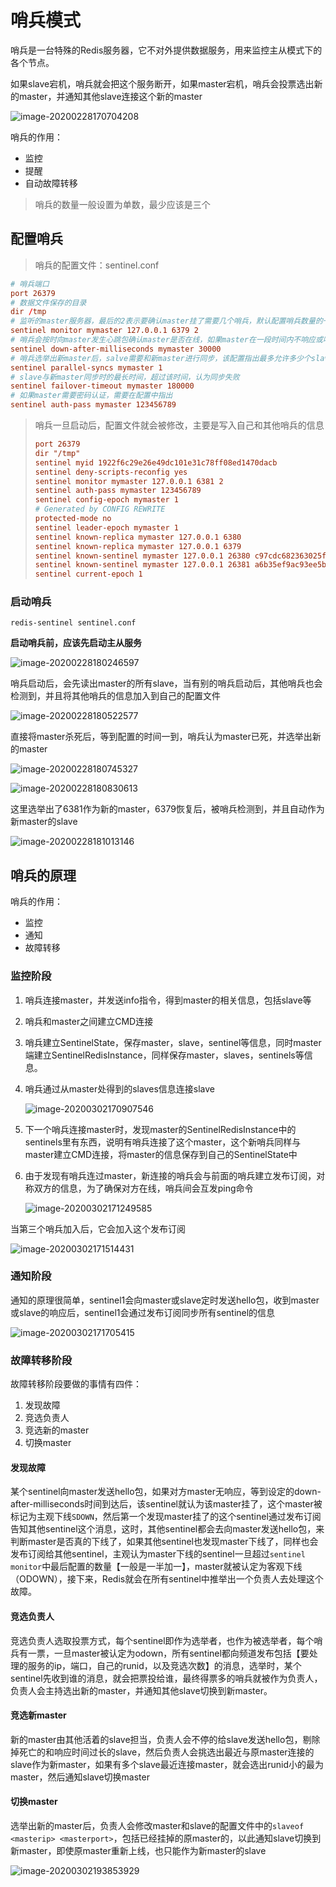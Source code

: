 # 哨兵模式

哨兵是一台特殊的Redis服务器，它不对外提供数据服务，用来监控主从模式下的各个节点。

<!-- more -->

如果slave宕机，哨兵就会把这个服务断开，如果master宕机，哨兵会投票选出新的master，并通知其他slave连接这个新的master

![image-20200228170704208](image/11-哨兵模式/image-20200228170704208.png)

哨兵的作用：

* 监控
* 提醒
* 自动故障转移

> 哨兵的数量一般设置为单数，最少应该是三个

## 配置哨兵

> 哨兵的配置文件：sentinel.conf

```conf
# 哨兵端口
port 26379
# 数据文件保存的目录
dir /tmp
# 监听的master服务器，最后的2表示要确认master挂了需要几个哨兵，默认配置哨兵数量的一半加一，也就是如果有一半以上哨兵认为master挂了就说master挂了
sentinel monitor mymaster 127.0.0.1 6379 2
# 哨兵会按时向master发生心跳包确认master是否在线，如果master在一段时间内不响应或响应错误，该哨兵就单方认为master挂了，下面配置就是指定哨兵等待master的最长响应时间，单位ms，默认30s
sentinel down-after-milliseconds mymaster 30000
# 哨兵选举出新master后，salve需要和新master进行同步，该配置指出最多允许多少个slave同时与新master同步，配置越大，同步时间越短，服务器压力越大
sentinel parallel-syncs mymaster 1
# slave与新master同步时的最长时间，超过该时间，认为同步失败
sentinel failover-timeout mymaster 180000
# 如果master需要密码认证，需要在配置中指出
sentinel auth-pass mymaster 123456789
```

> 哨兵一旦启动后，配置文件就会被修改，主要是写入自己和其他哨兵的信息
>
> ```conf
> port 26379
> dir "/tmp"
> sentinel myid 1922f6c29e26e49dc101e31c78ff08ed1470dacb
> sentinel deny-scripts-reconfig yes
> sentinel monitor mymaster 127.0.0.1 6381 2
> sentinel auth-pass mymaster 123456789
> sentinel config-epoch mymaster 1
> # Generated by CONFIG REWRITE
> protected-mode no
> sentinel leader-epoch mymaster 1
> sentinel known-replica mymaster 127.0.0.1 6380
> sentinel known-replica mymaster 127.0.0.1 6379
> sentinel known-sentinel mymaster 127.0.0.1 26380 c97cdc682363025f6e5e02a385d25b767f2bff43
> sentinel known-sentinel mymaster 127.0.0.1 26381 a6b35ef9ac93ee5b5ccf1d9933d3f9341f506b5c
> sentinel current-epoch 1
> 
> ```

### 启动哨兵

```shell
redis-sentinel sentinel.conf
```

**启动哨兵前，应该先启动主从服务**

![image-20200228180246597](image/11-哨兵模式/image-20200228180246597.png)

哨兵启动后，会先读出master的所有slave，当有别的哨兵启动后，其他哨兵也会检测到，并且将其他哨兵的信息加入到自己的配置文件

![image-20200228180522577](image/11-哨兵模式/image-20200228180522577.png)

直接将master杀死后，等到配置的时间一到，哨兵认为master已死，并选举出新的master

![image-20200228180745327](image/11-哨兵模式/image-20200228180745327.png)

![image-20200228180830613](image/11-哨兵模式/image-20200228180830613.png)

这里选举出了6381作为新的master，6379恢复后，被哨兵检测到，并且自动作为新master的slave

![image-20200228181013146](image/11-哨兵模式/image-20200228181013146.png)

## 哨兵的原理

哨兵的作用：

* 监控
* 通知
* 故障转移



### 监控阶段

1. 哨兵连接master，并发送info指令，得到master的相关信息，包括slave等

2. 哨兵和master之间建立CMD连接

3. 哨兵建立SentinelState，保存master，slave，sentinel等信息，同时master端建立SentinelRedisInstance，同样保存master，slaves，sentinels等信息。

4. 哨兵通过从master处得到的slaves信息连接slave

   ![image-20200302170907546](image/11-哨兵模式/image-20200302170907546.png)

5. 下一个哨兵连接master时，发现master的SentinelRedisInstance中的sentinels里有东西，说明有哨兵连接了这个master，这个新哨兵同样与master建立CMD连接，将master的信息保存到自己的SentinelState中

6. 由于发现有哨兵连过master，新连接的哨兵会与前面的哨兵建立发布订阅，对称双方的信息，为了确保对方在线，哨兵间会互发ping命令

   ![image-20200302171249585](image/11-哨兵模式/image-20200302171249585.png)

当第三个哨兵加入后，它会加入这个发布订阅

![image-20200302171514431](image/11-哨兵模式/image-20200302171514431.png)

### 通知阶段

通知的原理很简单，sentinel1会向master或slave定时发送hello包，收到master或slave的响应后，sentinel1会通过发布订阅同步所有sentinel的信息



![image-20200302171705415](image/11-哨兵模式/image-20200302171705415.png)

### 故障转移阶段

故障转移阶段要做的事情有四件：

1. 发现故障
2. 竞选负责人
3. 竞选新的master
4. 切换master

#### 发现故障

某个sentinel向master发送hello包，如果对方master无响应，等到设定的down-after-milliseconds时间到达后，该sentinel就认为该master挂了，这个master被标记为主观下线`SDOWN`，然后第一个发现master挂了的这个sentinel通过发布订阅告知其他sentinel这个消息，这时，其他sentinel都会去向master发送hello包，来判断master是否真的下线了，如果其他sentinel也发现master下线了，同样也会发布订阅给其他sentinel，主观认为master下线的sentinel一旦超过`sentinel monitor`中最后配置的数量【一般是一半加一】，master就被认定为客观下线（ODOWN），接下来，Redis就会在所有sentinel中推举出一个负责人去处理这个故障。

#### 竞选负责人

竞选负责人选取投票方式，每个sentinel即作为选举者，也作为被选举者，每个哨兵有一票，一旦master被认定为odown，所有sentinel都向频道发布包括【要处理的服务的ip，端口，自己的runid，以及竞选次数】的消息，选举时，某个sentinel先收到谁的消息，就会把票投给谁，最终得票多的哨兵就被作为负责人，负责人会主持选出新的master，并通知其他slave切换到新master。

#### 竞选新master

新的master由其他活着的slave担当，负责人会不停的给slave发送hello包，剔除掉死亡的和响应时间过长的slave，然后负责人会挑选出最近与原master连接的slave作为新master，如果有多个slave最近连接master，就会选出runid小的最为master，然后通知slave切换master

#### 切换master

选举出新的master后，负责人会修改master和slave的配置文件中的`slaveof <masterip> <masterport>`，包括已经挂掉的原master的，以此通知slave切换到新master，即使原master重新上线，也只能作为新master的slave

![image-20200302193853929](image/11-哨兵模式/image-20200302193853929.png)